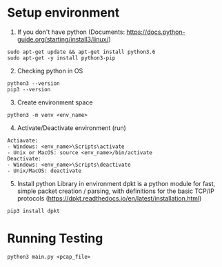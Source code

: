 # Setup environment
1. If you don't have python (Documents: https://docs.python-guide.org/starting/install3/linux/)

  ```
sudo apt-get update && apt-get install python3.6
sudo apt-get -y install python3-pip
  ```

2. Checking python in OS

  ```
python3 --version
pip3 --version
  ```
  
3. Create environment space

  ```
python3 -m venv <env_name>
  ```

4. Activate/Deactivate environment (run)

```
Actiavate:
- Windows: <env_name>\Scripts\activate
- Unix or MacOS: source <env_name>/bin/activate
Deactivate:
- Windows: <env_name>\Scripts\deactivate
- Unix/MacOS: deactivate
```

5. Install python Library in environment
	dpkt is a python module for fast, simple packet creation / parsing, with definitions for the basic TCP/IP protocols
	(https://dpkt.readthedocs.io/en/latest/installation.html)

```
pip3 install dpkt
```

# Running Testing
	python3 main.py <pcap_file>
